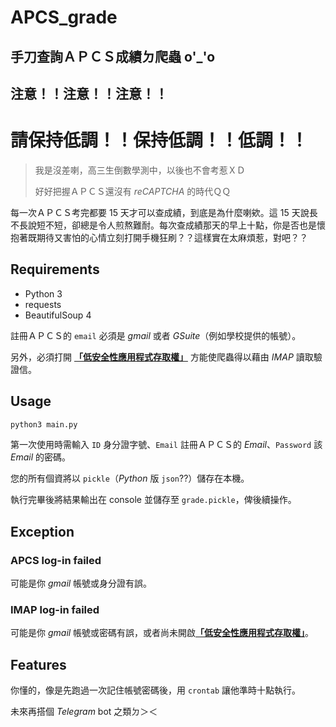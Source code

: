 # APCS_grade
## 手刀查詢ＡＰＣＳ成績ㄉ爬蟲 o'_'o

## 注意！！注意！！注意！！
# 請保持低調！！保持低調！！低調！！

> 我是沒差喇，高三生倒數學測中，以後也不會考惹ＸＤ
>
> 好好把握ＡＰＣＳ還沒有 *reCAPTCHA* 的時代ＱＱ

每一次ＡＰＣＳ考完都要 15 天才可以查成績，到底是為什麼喇欸。這 15 天說長不長說短不短，卻總是令人煎熬難耐。每次查成績那天的早上十點，你是否也是懷抱著既期待又害怕的心情立刻打開手機狂刷？？這樣實在太麻煩惹，對吧？？

## Requirements

- Python 3
- requests
- BeautifulSoup 4

註冊ＡＰＣＳ的 `email` 必須是 *gmail* 或者 *GSuite*（例如學校提供的帳號）。

另外，必須打開 [__「低安全性應用程式存取權」__](https://myaccount.google.com/lesssecureapps) 方能使爬蟲得以藉由 *IMAP* 讀取驗證信。

## Usage

```bash
python3 main.py
```

第一次使用時需輸入 `ID` 身分證字號、`Email` 註冊ＡＰＣＳ的 *Email*、`Password` 該 *Email* 的密碼。

您的所有個資將以 `pickle`（*Python* 版 `json`??）儲存在本機。

執行完畢後將結果輸出在 console 並儲存至 `grade.pickle`，俾後續操作。

## Exception

### APCS log-in failed

可能是你 *gmail* 帳號或身分證有誤。

### IMAP log-in failed

可能是你 *gmail* 帳號或密碼有誤，或者尚未開啟[__「低安全性應用程式存取權」__](https://myaccount.google.com/lesssecureapps)。

## Features

你懂的，像是先跑過一次記住帳號密碼後，用 `crontab` 讓他準時十點執行。

未來再搭個 *Telegram* bot 之類ㄉ＞＜